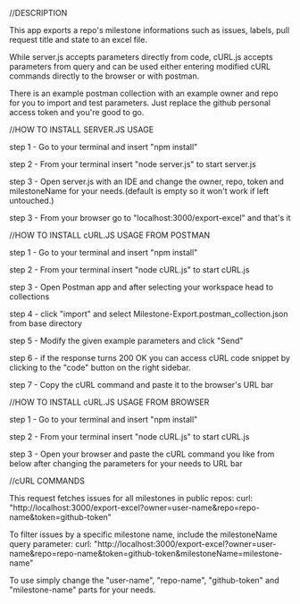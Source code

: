 //DESCRIPTION

This app exports a repo's milestone informations such as issues, labels, pull request title and state to an excel file.

While server.js accepts parameters directly from code, cURL.js accepts parameters from query and can be used either entering modified cURL commands directly to the browser or with postman.

There is an example postman collection with an example owner and repo for you to import and test parameters. Just replace the github personal access token and you're good to go.


//HOW TO INSTALL SERVER.JS USAGE

step 1 - Go to your terminal and insert "npm install"

step 2 - From your terminal insert "node server.js" to start server.js

step 3 - Open server.js with an IDE and change the owner, repo, token and milestoneName for your needs.(default is empty so it won't work if left untouched.)

step 3 - From your browser go to "localhost:3000/export-excel" and that's it


//HOW TO INSTALL cURL.JS USAGE FROM POSTMAN

step 1 - Go to your terminal and insert "npm install"

step 2 - From your terminal insert "node cURL.js" to start cURL.js

step 3 - Open Postman app and after selecting your workspace head to collections

step 4 - click "import" and select Milestone-Export.postman_collection.json from base directory

step 5 - Modify the given example parameters and click "Send"

step 6 - if the response turns 200 OK you can access cURL code snippet by clicking to the "code" button on the right sidebar.

step 7 - Copy the cURL command and paste it to the browser's URL bar


//HOW TO INSTALL cURL.JS USAGE FROM BROWSER

step 1 - Go to your terminal and insert "npm install"

step 2 - From your terminal insert "node cURL.js" to start cURL.js

step 3 - Open your browser and paste the cURL command you like from below after changing the parameters for your needs to URL bar



//cURL COMMANDS

This request fetches issues for all milestones in public repos:
curl: "http://localhost:3000/export-excel?owner=user-name&repo=repo-name&token=github-token"

To filter issues by a specific milestone name, include the milestoneName query parameter:
curl: "http://localhost:3000/export-excel?owner=user-name&repo=repo-name&token=github-token&milestoneName=milestone-name"

To use simply change the "user-name", "repo-name", "github-token" and "milestone-name" parts for your needs.